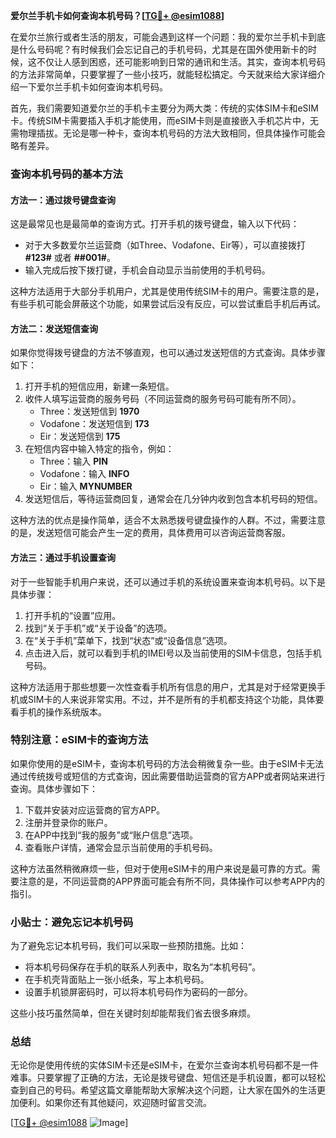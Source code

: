 **爱尔兰手机卡如何查询本机号码？[[TG💪+ @esim1088](https://t.me/s/esim1088)]**

在爱尔兰旅行或者生活的朋友，可能会遇到这样一个问题：我的爱尔兰手机卡到底是什么号码呢？有时候我们会忘记自己的手机号码，尤其是在国外使用新卡的时候，这不仅让人感到困惑，还可能影响到日常的通讯和生活。其实，查询本机号码的方法非常简单，只要掌握了一些小技巧，就能轻松搞定。今天就来给大家详细介绍一下爱尔兰手机卡如何查询本机号码。

首先，我们需要知道爱尔兰的手机卡主要分为两大类：传统的实体SIM卡和eSIM卡。传统SIM卡需要插入手机才能使用，而eSIM卡则是直接嵌入手机芯片中，无需物理插拔。无论是哪一种卡，查询本机号码的方法大致相同，但具体操作可能会略有差异。

### 查询本机号码的基本方法

#### 方法一：通过拨号键盘查询
这是最常见也是最简单的查询方式。打开手机的拨号键盘，输入以下代码：
- 对于大多数爱尔兰运营商（如Three、Vodafone、Eir等），可以直接拨打 **#123#** 或者 **##001#**。
- 输入完成后按下拨打键，手机会自动显示当前使用的手机号码。

这种方法适用于大部分手机用户，尤其是使用传统SIM卡的用户。需要注意的是，有些手机可能会屏蔽这个功能，如果尝试后没有反应，可以尝试重启手机后再试。

#### 方法二：发送短信查询
如果你觉得拨号键盘的方法不够直观，也可以通过发送短信的方式查询。具体步骤如下：
1. 打开手机的短信应用，新建一条短信。
2. 收件人填写运营商的服务号码（不同运营商的服务号码可能有所不同）。
   - Three：发送短信到 **1970**
   - Vodafone：发送短信到 **173**
   - Eir：发送短信到 **175**
3. 在短信内容中输入特定的指令，例如：
   - Three：输入 **PIN**
   - Vodafone：输入 **INFO**
   - Eir：输入 **MYNUMBER**
4. 发送短信后，等待运营商回复，通常会在几分钟内收到包含本机号码的短信。

这种方法的优点是操作简单，适合不太熟悉拨号键盘操作的人群。不过，需要注意的是，发送短信可能会产生一定的费用，具体费用可以咨询运营商客服。

#### 方法三：通过手机设置查询
对于一些智能手机用户来说，还可以通过手机的系统设置来查询本机号码。以下是具体步骤：
1. 打开手机的“设置”应用。
2. 找到“关于手机”或“关于设备”的选项。
3. 在“关于手机”菜单下，找到“状态”或“设备信息”选项。
4. 点击进入后，就可以看到手机的IMEI号以及当前使用的SIM卡信息，包括手机号码。

这种方法适用于那些想要一次性查看手机所有信息的用户，尤其是对于经常更换手机或SIM卡的人来说非常实用。不过，并不是所有的手机都支持这个功能，具体要看手机的操作系统版本。

### 特别注意：eSIM卡的查询方法
如果你使用的是eSIM卡，查询本机号码的方法会稍微复杂一些。由于eSIM卡无法通过传统拨号或短信的方式查询，因此需要借助运营商的官方APP或者网站来进行查询。具体步骤如下：
1. 下载并安装对应运营商的官方APP。
2. 注册并登录你的账户。
3. 在APP中找到“我的服务”或“账户信息”选项。
4. 查看账户详情，通常会显示当前使用的手机号码。

这种方法虽然稍微麻烦一些，但对于使用eSIM卡的用户来说是最可靠的方式。需要注意的是，不同运营商的APP界面可能会有所不同，具体操作可以参考APP内的指引。

### 小贴士：避免忘记本机号码
为了避免忘记本机号码，我们可以采取一些预防措施。比如：
- 将本机号码保存在手机的联系人列表中，取名为“本机号码”。
- 在手机壳背面贴上一张小纸条，写上本机号码。
- 设置手机锁屏密码时，可以将本机号码作为密码的一部分。

这些小技巧虽然简单，但在关键时刻却能帮我们省去很多麻烦。

### 总结
无论你是使用传统的实体SIM卡还是eSIM卡，在爱尔兰查询本机号码都不是一件难事。只要掌握了正确的方法，无论是拨号键盘、短信还是手机设置，都可以轻松查到自己的号码。希望这篇文章能帮助大家解决这个问题，让大家在国外的生活更加便利。如果你还有其他疑问，欢迎随时留言交流。

[[TG💪+ @esim1088](https://t.me/s/esim1088) ![Image](https://i.postimg.cc/4NQfJmqS/Snipaste-2025-05-13-00-14-12.png)]